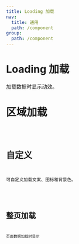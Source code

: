 ```yaml
---
title: Loading 加载
nav:
  title: 通用
  path: /component
group:
  path: /component
---
```


#  Loading 加载
加载数据时显示动效。

#  区域加载
<code src="./demos/index1.tsx"/>

# 自定义

可自定义加载文案、图标和背景色。

<code src="./demos/index2.tsx"/>

# 整页加载

页面数据加载时显示

<code src="./demos/index3.tsx"/>
<API>